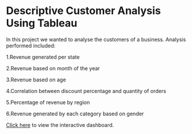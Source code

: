 # Descriptive Customer Analysis Using Tableau

In this project we wanted to analyse the customers of a business. Analysis performed included:

1.Revenue generated per state

2.Revenue based on month of the year 

3.Revenue based on age

4.Correlation between discount percentage and quantity of orders 

5.Percentage of revenue by region 
  
6.Revenue generated by each category based on gender 

[Click here](https://public.tableau.com/app/profile/jennifer.anno.kusi/viz/CustomerAnalysisDashboard_16692702996000/Dashboard1) to view the interactive dashboard.
